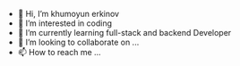 - 👋 Hi, I’m khumoyun erkinov
- 👀 I’m interested in coding 
- 🌱 I’m currently learning full-stack and backend Developer
- 💞️ I’m looking to collaborate on ...
- 📫 How to reach me ...

<!---
khumoyun-erkinov/khumoyun-erkinov is a ✨ special ✨ repository because its `README.md` (this file) appears on your GitHub profile.
You can click the Preview link to take a look at your changes.
--->
